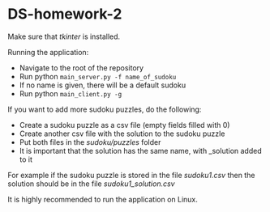 # DS-homework-2


Make sure that _tkinter_ is installed.

Running the application:
- Navigate to the root of the repository
- Run python ```main_server.py -f name_of_sudoku```
- If no name is given, there will be a default sudoku
- Run python ```main_client.py -g```

If you want to add more sudoku puzzles, do the following:
- Create a sudoku puzzle as a csv file (empty fields filled with 0)
- Create another csv file with the solution to the sudoku puzzle
- Put both files in the _sudoku/puzzles_ folder
- It is important that the solution has the same name, with _solution added to it

For example if the sudoku puzzle is stored in the file _sudoku1.csv_ then the solution should be in the file _sudoku1_solution.csv_

It is highly recommended to run the application on Linux.
